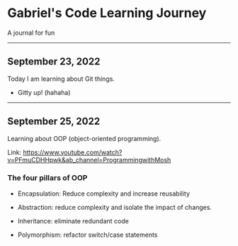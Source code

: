 # Gabriel's Code Learning Journey

A journal for fun

---

## September 23, 2022

Today I am learning about Git things.

- Gitty up! (hahaha)

---

## September 25, 2022

Learning about OOP (object-oriented programming).

Link: https://www.youtube.com/watch?v=PFmuCDHHpwk&ab_channel=ProgrammingwithMosh

### The four pillars of OOP

- Encapsulation: Reduce complexity and increase reusability

- Abstraction: reduce complexity and isolate the impact of changes.

- Inheritance: eliminate redundant code

- Polymorphism: refactor switch/case statements
